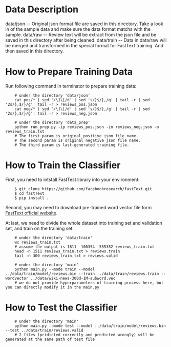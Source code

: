 # Data Description
data/json -- Original json format file are saved in this directory. Take a look in of the sample data and make sure the data format matchs with the sample.
data/raw -- Review text will be extract from the json file and be saved in this directory after being cleaned.
data/train -- Data in data/raw will be merged and transformed in the special format for FastText training. And then saved in this directory.

# How to Prepare Training Data
Run following command in terminator to prepare training data:
```
    # under the directory 'data/json'
    cat pos/* | sed '/\]\[/d' | sed 's/}$/},/g' | tail -r | sed '2s/},$/}/g'| tail -r > reviews_pos.json
    cat neg/* | sed '/\]\[/d' | sed 's/}$/},/g' | tail -r | sed '2s/},$/}/g'| tail -r > reviews_neg.json

    # under the directory 'data_prep'
    python run_prep.py -ip reviews_pos.json -in reviews_neg.json -o reviews_train.txt
    # The first param is original positive json file name.
    # The second param is original negative json file name.
    # The third param is last-generated training file.
```

# How to Train the Classifier
First, you need to intstall FastTest library into your environment:
```
    $ git clone https://github.com/facebookresearch/fastText.git
    $ cd fastText
    $ pip install .
```

Second, you may need to download pre-trained word vector file form [FastText official website](https://s3-us-west-1.amazonaws.com/fasttext-vectors/wiki-news-300d-1M-subword.vec.zip).

At last, we need to divide the whole dataset into training set and validation set, and train on the training set:
```
    # under the directory 'data/train'
    wc reviews_train.txt
    # assume the output is 1811  100354  555352 reviews_train.txt
    head -n 1511 reviews_train.txt > reviews.train
    tail -n 300 reviews_train.txt > reviews.valid

    # under the directory 'main'
    python main.py --mode train --model ../data/train/model/reviews.bin --train ../data/train/reviews.train --wordvector ../data/wiki-news-300d-1M-subword.vec
    # we do not provide hyperparameters of training process here, but you can directly modify it in the main.py
```

# How to Test the Classifier
```
    # under the directory 'main'
    python main.py --mode test --model ../data/train/model/reviews.bin --test ../data/train/reviews.valid
    # 2 files (pridicted correctly and predicted wrongly) will be generated at the same path of test file
```
